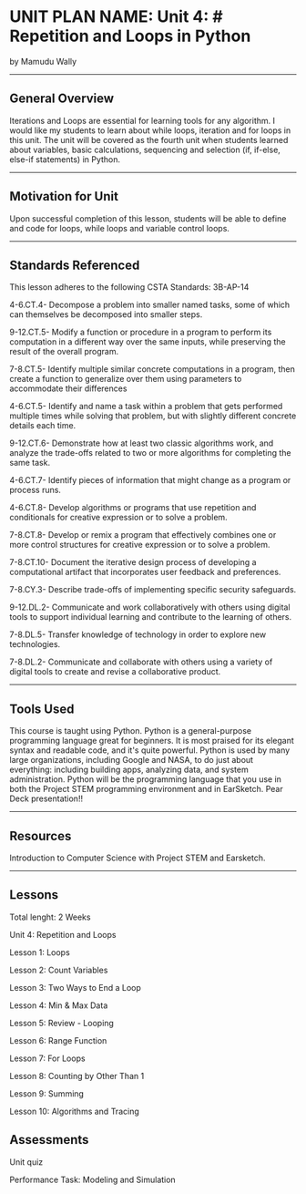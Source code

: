 # UNIT PLAN NAME: Unit 4: # Repetition and Loops in Python
by Mamudu Wally

-----

## General Overview
Iterations and Loops are essential for learning tools for any algorithm. I would like my students to learn about while loops, iteration and for loops in this unit.
The unit will be covered as the fourth unit when students learned about variables, basic calculations, sequencing and selection (if, if-else, else-if statements) in Python.

---

## Motivation for Unit
Upon successful completion of this lesson, students will be able to define and code for loops, while loops and variable control loops.

---

## Standards Referenced
This lesson adheres to the following CSTA Standards: 3B-AP-14

4-6.CT.4- Decompose a problem into smaller named tasks, some of which can themselves be decomposed into smaller steps.

9-12.CT.5- Modify a function or procedure in a program to perform its computation in a different way over the same inputs, while preserving the result of the overall program.

7-8.CT.5- Identify multiple similar concrete computations in a program, then create a function to generalize over them using parameters to accommodate their differences

4-6.CT.5- Identify and name a task within a problem that gets performed multiple times while solving that problem, but with slightly different concrete details each time.

9-12.CT.6- Demonstrate how at least two classic algorithms work, and analyze the trade-offs related to two or more algorithms for completing the same task.

4-6.CT.7- Identify pieces of information that might change as a program or process runs.

4-6.CT.8- Develop algorithms or programs that use repetition and conditionals for creative expression or to solve a problem.

7-8.CT.8- Develop or remix a program that effectively combines one or more control structures for creative expression or to solve a problem.

7-8.CT.10- Document the iterative design process of developing a computational artifact that incorporates user feedback and preferences.

7-8.CY.3- Describe trade-offs of implementing specific security safeguards.


9-12.DL.2- Communicate and work collaboratively with others using digital tools to support individual learning and contribute to the learning of others.

7-8.DL.5- Transfer knowledge of technology in order to explore new technologies.

7-8.DL.2- Communicate and collaborate with others using a variety of digital tools to create and revise a collaborative product.


---

## Tools Used
This course is taught using Python. Python is a general-purpose programming language great for beginners. It is most praised for its elegant syntax and readable code, and it's quite powerful. Python is used by many large organizations, including Google and NASA, to do just about everything: including building apps, analyzing data, and system administration. Python will be the programming language that you use in both the Project STEM programming environment and in EarSketch. Pear Deck presentation!!

---

## Resources
Introduction to Computer Science with Project STEM and Earsketch.


---

## Lessons
Total lenght: 2 Weeks

Unit 4: Repetition and Loops

Lesson 1: Loops

Lesson 2: Count Variables

Lesson 3: Two Ways to End a Loop

Lesson 4: Min & Max Data 

Lesson 5: Review - Looping

Lesson 6: Range Function

Lesson 7: For Loops

Lesson 8: Counting by Other Than 1

Lesson 9: Summing

Lesson 10: Algorithms and Tracing

## Assessments
Unit quiz

Performance Task: Modeling and Simulation













   

